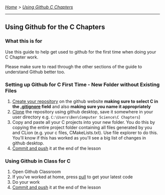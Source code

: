 *[Home](https://github.com/BHASVIC-CompSci/.github/blob/main/profile/README.md) > [Using Github C Chapters](./usingGithubCChapters.md)*

---

## Using Github for the C Chapters

### What this is for
Use this guide to help get used to github for the first time when doing your C Chapter work.

Please make sure to read through the other sections of the guide to understand Github better too.

### Setting up Github for C First Time - New Folder without Existing Files
1. [Create your repository](makingRepo.md) on the github website **making sure to select C in the [.gitignore](gitignore.md) field** and also **making sure you name it appropriately**
1. [Clone](cloning.md) the repository using github desktop, save it somewhere in your user directory e.g. `C:\Users\Ben\Computer Science\C Chapters`)
1. Copy and paste all your C projects into your new folder. You do this by copying the entire project folder containing all files generated by you and CLion (e.g. your c files, CMakeLists.txt). Use file explorer to do this. You'll know if this has worked as you'll see a big list of changes in github desktop.
1. [Commit and push](pushing.md) it at the end of the lesson


### Using Github in Class for C
1. Open Github Classroom
1. If you’ve worked at home, press [pull](pulling.md) to get your latest code
1. Do your work
1. [Commit and push](pushing.md) it at the end of the lesson